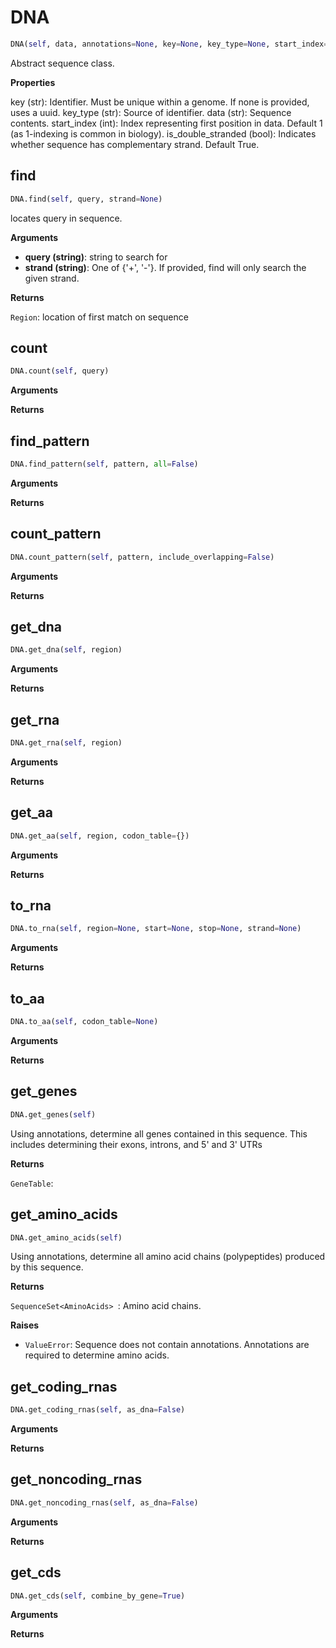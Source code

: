 <h1 id="genomics.DNA">DNA</h1>

```python
DNA(self, data, annotations=None, key=None, key_type=None, start_index=1, accepted_chars=None, double_stranded=True, ignore_numbers_and_spaces=True)
```
Abstract sequence class.

__Properties__

key (str): Identifier. Must be unique within a genome. If none is provided,
    uses a uuid.
key_type (str): Source of identifier.
data (str): Sequence contents.
start_index (int): Index representing first position in data. Default 1 (as
    1-indexing is common in biology).
is_double_stranded (bool): Indicates whether sequence has complementary
    strand. Default True.

<h2 id="genomics.DNA.find">find</h2>

```python
DNA.find(self, query, strand=None)
```
locates query in sequence.

__Arguments__

- __query (string)__: string to search for
- __strand (string)__: One of {'+', '-'}. If provided, find will only search
    the given strand.

__Returns__

`Region`: location of first match on sequence

<h2 id="genomics.DNA.count">count</h2>

```python
DNA.count(self, query)
```


__Arguments__


__Returns__



<h2 id="genomics.DNA.find_pattern">find_pattern</h2>

```python
DNA.find_pattern(self, pattern, all=False)
```


__Arguments__


__Returns__



<h2 id="genomics.DNA.count_pattern">count_pattern</h2>

```python
DNA.count_pattern(self, pattern, include_overlapping=False)
```


__Arguments__


__Returns__



<h2 id="genomics.DNA.get_dna">get_dna</h2>

```python
DNA.get_dna(self, region)
```


__Arguments__


__Returns__



<h2 id="genomics.DNA.get_rna">get_rna</h2>

```python
DNA.get_rna(self, region)
```


__Arguments__


__Returns__



<h2 id="genomics.DNA.get_aa">get_aa</h2>

```python
DNA.get_aa(self, region, codon_table={})
```


__Arguments__


__Returns__



<h2 id="genomics.DNA.to_rna">to_rna</h2>

```python
DNA.to_rna(self, region=None, start=None, stop=None, strand=None)
```


__Arguments__


__Returns__



<h2 id="genomics.DNA.to_aa">to_aa</h2>

```python
DNA.to_aa(self, codon_table=None)
```


__Arguments__


__Returns__



<h2 id="genomics.DNA.get_genes">get_genes</h2>

```python
DNA.get_genes(self)
```
Using annotations, determine all genes contained in this sequence.
This includes determining their exons, introns, and 5' and 3' UTRs

__Returns__

`GeneTable`:


<h2 id="genomics.DNA.get_amino_acids">get_amino_acids</h2>

```python
DNA.get_amino_acids(self)
```
Using annotations, determine all amino acid chains (polypeptides)
produced by this sequence.

__Returns__

`SequenceSet<AminoAcids> `: Amino acid chains.

__Raises__

- `ValueError`: Sequence does not contain annotations. Annotations are
required to determine amino acids.

<h2 id="genomics.DNA.get_coding_rnas">get_coding_rnas</h2>

```python
DNA.get_coding_rnas(self, as_dna=False)
```


__Arguments__


__Returns__



<h2 id="genomics.DNA.get_noncoding_rnas">get_noncoding_rnas</h2>

```python
DNA.get_noncoding_rnas(self, as_dna=False)
```


__Arguments__


__Returns__



<h2 id="genomics.DNA.get_cds">get_cds</h2>

```python
DNA.get_cds(self, combine_by_gene=True)
```


__Arguments__


__Returns__



